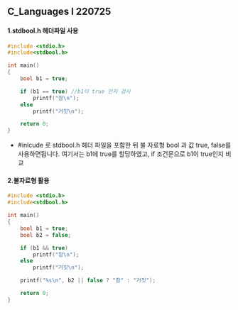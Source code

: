 

## C_Languages l 220725



#### 1.stdbool.h 헤더파일 사용

```c
#include <stdio.h>
#include<stdbool.h>

int main()
{
	bool b1 = true;

	if (b1 == true)	//b1이 true 인지 검사
		printf("참\n");
	else
		printf("거짓\n");

	return 0;
}
```

- #inlcude 로 stdbool.h 헤더 파일을 포함한 뒤 불 자료형 bool 과 값 true, false를 사용하면됩니다. 여기서는 b1에 true를 할당하였고, if 조건문으로 b1이 true인지 비교





#### 2.불자료형 활용

```c
#include <stdio.h>
#include<stdbool.h>

int main()
{
	bool b1 = true;
	bool b2 = false;

	if (b1 && true)
		printf("참\n");
	else
		printf("거짓\n");

	printf("%s\n", b2 || false ? "참" : "거짓");

	return 0;
}
```

